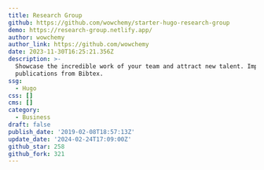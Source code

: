 ```yaml
---
title: Research Group
github: https://github.com/wowchemy/starter-hugo-research-group
demo: https://research-group.netlify.app/
author: wowchemy
author_link: https://github.com/wowchemy
date: 2023-11-30T16:25:21.356Z
description: >-
  Showcase the incredible work of your team and attract new talent. Import
  publications from Bibtex.
ssg:
  - Hugo
css: []
cms: []
category:
  - Business
draft: false
publish_date: '2019-02-08T18:57:13Z'
update_date: '2024-02-24T17:09:00Z'
github_star: 258
github_fork: 321
---
```

